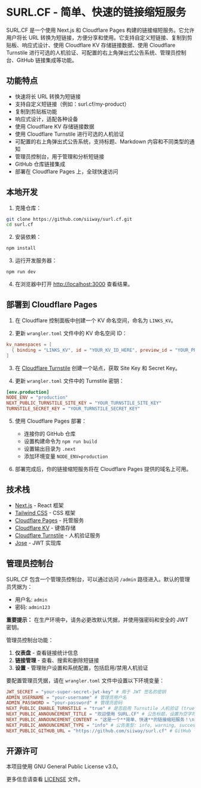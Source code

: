 # SURL.CF - 简单、快速的链接缩短服务

SURL.CF 是一个使用 Next.js 和 Cloudflare Pages 构建的链接缩短服务。它允许用户将长 URL 转换为短链接，方便分享和使用。它支持自定义短链接、复制到剪贴板、响应式设计、使用 Cloudflare KV 存储链接数据、使用 Cloudflare Turnstile 进行可选的人机验证、可配置的右上角弹出式公告系统、管理员控制台、GitHub 链接集成等功能。

## 功能特点

- 快速将长 URL 转换为短链接
- 支持自定义短链接（例如：surl.cf/my-product）
- 复制到剪贴板功能
- 响应式设计，适配各种设备
- 使用 Cloudflare KV 存储链接数据
- 使用 Cloudflare Turnstile 进行可选的人机验证
- 可配置的右上角弹出式公告系统，支持标题、Markdown 内容和不同类型的通知
- 管理员控制台，用于管理和分析短链接
- GitHub 仓库链接集成
- 部署在 Cloudflare Pages 上，全球快速访问

## 本地开发

1. 克隆仓库：

```bash
git clone https://github.com/siiway/surl.cf.git
cd surl.cf
```

2. 安装依赖：

```bash
npm install
```

3. 运行开发服务器：

```bash
npm run dev
```

4. 在浏览器中打开 [http://localhost:3000](http://localhost:3000) 查看结果。

## 部署到 Cloudflare Pages

1. 在 Cloudflare 控制面板中创建一个 KV 命名空间，命名为 `LINKS_KV`。

2. 更新 `wrangler.toml` 文件中的 KV 命名空间 ID：

```toml
kv_namespaces = [
  { binding = "LINKS_KV", id = "YOUR_KV_ID_HERE", preview_id = "YOUR_PREVIEW_KV_ID_HERE" }
]
```

3. 在 [Cloudflare Turnstile](https://www.cloudflare.com/products/turnstile/) 创建一个站点，获取 Site Key 和 Secret Key。

4. 更新 `wrangler.toml` 文件中的 Turnstile 密钥：

```toml
[env.production]
NODE_ENV = "production"
NEXT_PUBLIC_TURNSTILE_SITE_KEY = "YOUR_TURNSTILE_SITE_KEY"
TURNSTILE_SECRET_KEY = "YOUR_TURNSTILE_SECRET_KEY"
```

5. 使用 Cloudflare Pages 部署：
   - 连接你的 GitHub 仓库
   - 设置构建命令为 `npm run build`
   - 设置输出目录为 `.next`
   - 添加环境变量 `NODE_ENV=production`

6. 部署完成后，你的链接缩短服务将在 Cloudflare Pages 提供的域名上可用。

## 技术栈

- [Next.js](https://nextjs.org) - React 框架
- [Tailwind CSS](https://tailwindcss.com) - CSS 框架
- [Cloudflare Pages](https://pages.cloudflare.com) - 托管服务
- [Cloudflare KV](https://developers.cloudflare.com/workers/runtime-apis/kv) - 键值存储
- [Cloudflare Turnstile](https://www.cloudflare.com/products/turnstile/) - 人机验证服务
- [Jose](https://github.com/panva/jose) - JWT 实现库

## 管理员控制台

SURL.CF 包含一个管理员控制台，可以通过访问 `/admin` 路径进入。默认的管理员凭据为：

- 用户名: `admin`
- 密码: `admin123`

**重要提示：** 在生产环境中，请务必更改默认凭据，并使用强密码和安全的 JWT 密钥。

管理员控制台功能：

1. **仪表盘** - 查看链接统计信息
2. **链接管理** - 查看、搜索和删除短链接
3. **设置** - 管理账户设置和系统配置，包括启用/禁用人机验证

要配置管理员凭据，请在 `wrangler.toml` 文件中设置以下环境变量：

```toml
JWT_SECRET = "your-super-secret-jwt-key" # 用于 JWT 签名的密钥
ADMIN_USERNAME = "your-username" # 管理员用户名
ADMIN_PASSWORD = "your-password" # 管理员密码
NEXT_PUBLIC_ENABLE_TURNSTILE = "true" # 是否启用 Turnstile 人机验证 (true/false)
NEXT_PUBLIC_ANNOUNCEMENT_TITLE = "欢迎使用 SURL.CF" # 公告标题，设置为空字符串则不显示
NEXT_PUBLIC_ANNOUNCEMENT_CONTENT = "这是一个**简单、快速**的链接缩短服务！\n\n- 支持自定义短链接\n- 支持复制到剪贴板" # 公告内容，支持 Markdown 格式
NEXT_PUBLIC_ANNOUNCEMENT_TYPE = "info" # 公告类型: info, warning, success, error
NEXT_PUBLIC_GITHUB_URL = "https://github.com/siiway/surl.cf" # GitHub 仓库链接
```

## 开源许可

本项目使用 GNU General Public License v3.0。

更多信息请查看 [LICENSE](LICENSE) 文件。

